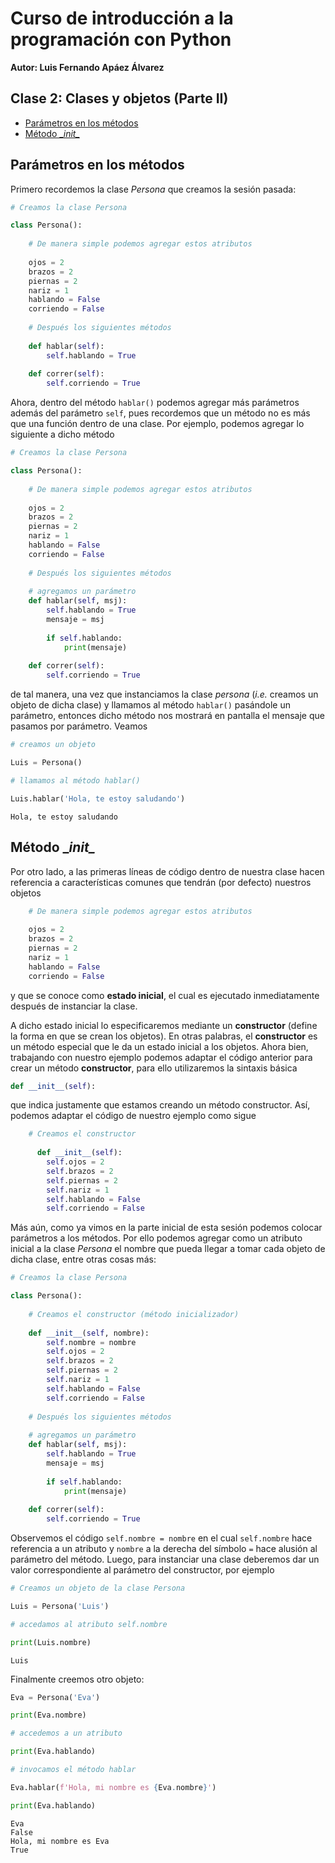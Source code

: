 # Curso de introducción a la programación con Python

**Autor: Luis Fernando Apáez Álvarez**

## Clase 2:  Clases y objetos (Parte II)

* [Parámetros en los métodos](#parte1)
* [Método \__init\__ ](#parte2)

## Parámetros en los métodos <a id="parte1"></a>

Primero recordemos la clase _Persona_ que creamos la sesión pasada:


```python
# Creamos la clase Persona 

class Persona():
    
    # De manera simple podemos agregar estos atributos
    
    ojos = 2
    brazos = 2
    piernas = 2
    nariz = 1
    hablando = False
    corriendo = False
    
    # Después los siguientes métodos
    
    def hablar(self):
        self.hablando = True
    
    def correr(self):
        self.corriendo = True  
```

Ahora, dentro del método ``hablar()`` podemos agregar más parámetros además del parámetro ``self``, pues recordemos que un método no es más que una función dentro de una clase. Por ejemplo, podemos agregar lo siguiente a dicho método


```python
# Creamos la clase Persona 

class Persona():
    
    # De manera simple podemos agregar estos atributos
    
    ojos = 2
    brazos = 2
    piernas = 2
    nariz = 1
    hablando = False
    corriendo = False
    
    # Después los siguientes métodos
    
    # agregamos un parámetro
    def hablar(self, msj):
        self.hablando = True
        mensaje = msj
        
        if self.hablando:
            print(mensaje)
    
    def correr(self):
        self.corriendo = True  
```

de tal manera, una vez que instanciamos la clase _persona_ (_i.e._ creamos un objeto de dicha clase) y llamamos al método ``hablar()`` pasándole un parámetro, entonces dicho método nos mostrará en pantalla el mensaje que pasamos por parámetro. Veamos


```python
# creamos un objeto

Luis = Persona()

# llamamos al método hablar()

Luis.hablar('Hola, te estoy saludando')
```

    Hola, te estoy saludando


## Método \__init\__ <a id="parte2"></a>

Por otro lado, a las primeras líneas de código dentro de nuestra clase hacen referencia a características comunes que tendrán (por defecto) nuestros objetos

```python
    # De manera simple podemos agregar estos atributos
    
    ojos = 2
    brazos = 2
    piernas = 2
    nariz = 1
    hablando = False
    corriendo = False
```

y que se conoce como **estado inicial**, el cual es ejecutado inmediatamente después de instanciar la clase.

A dicho estado inicial lo especificaremos mediante un **constructor** (define la forma en que se crean los objetos). En otras palabras, el **constructor** es un método especial que le da un estado inicial a los objetos. Ahora bien, trabajando con nuestro ejemplo podemos adaptar el código anterior para crear un método **constructor**, para ello utilizaremos la sintaxis básica

```python
def __init__(self):
```

que indica justamente que estamos creando un método constructor. Así, podemos adaptar el código de nuestro ejemplo como sigue

```python
    # Creamos el constructor 
    
      def __init__(self):
        self.ojos = 2
        self.brazos = 2
        self.piernas = 2
        self.nariz = 1
        self.hablando = False
        self.corriendo = False
```

Más aún, como ya vimos en la parte inicial de esta sesión podemos colocar parámetros a los métodos. Por ello podemos agregar como un atributo inicial a la clase _Persona_ el nombre que pueda llegar a tomar cada objeto de dicha clase, entre otras cosas más: 


```python
# Creamos la clase Persona 

class Persona():
    
    # Creamos el constructor (método inicializador)
    
    def __init__(self, nombre):
        self.nombre = nombre
        self.ojos = 2
        self.brazos = 2
        self.piernas = 2
        self.nariz = 1
        self.hablando = False
        self.corriendo = False
    
    # Después los siguientes métodos
    
    # agregamos un parámetro
    def hablar(self, msj):
        self.hablando = True
        mensaje = msj
        
        if self.hablando:
            print(mensaje)
    
    def correr(self):
        self.corriendo = True 
```

Observemos el código ``self.nombre = nombre`` en el cual ``self.nombre`` hace referencia a un atributo y ``nombre`` a la derecha del símbolo ``=`` hace alusión al parámetro del método. Luego, para instanciar una clase deberemos dar un valor correspondiente al parámetro del constructor, por ejemplo 


```python
# Creamos un objeto de la clase Persona

Luis = Persona('Luis')

# accedamos al atributo self.nombre

print(Luis.nombre)
```

    Luis


Finalmente creemos otro objeto:


```python
Eva = Persona('Eva')

print(Eva.nombre)

# accedemos a un atributo

print(Eva.hablando)

# invocamos el método hablar

Eva.hablar(f'Hola, mi nombre es {Eva.nombre}')

print(Eva.hablando)
```

    Eva
    False
    Hola, mi nombre es Eva
    True

